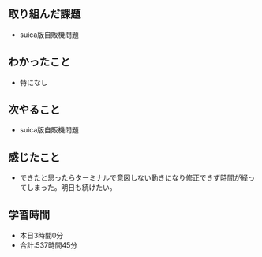 ## 取り組んだ課題
- suica版自販機問題
## わかったこと
-  特になし
## 次やること
- suica版自販機問題
## 感じたこと
- できたと思ったらターミナルで意図しない動きになり修正できず時間が経ってしまった。明日も続けたい。
## 学習時間
- 本日3時間0分<br>
- 合計:537時間45分
